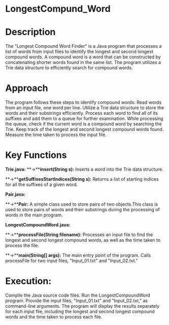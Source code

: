 # LongestCompund_Word

# Description
The "Longest Compound Word Finder" is a Java program that processes a list of words from input files to identify the longest and second longest compound words. A compound word is a word that can be constructed by concatenating shorter words found in the same list. The program utilizes a Trie data structure to efficiently search for compound words.

# Approach
The program follows these steps to identify compound words:
Read words from an input file, one word per line.
Utilize a Trie data structure to store the words and their substrings efficiently.
Process each word to find all of its suffixes and add them to a queue for further examination.
While processing the queue, check if the current word is a compound word by searching the Trie.
Keep track of the longest and second longest compound words found.
Measure the time taken to process the input file.

# Key Functions

**Trie.java:**
**->****insert(String s):** Inserts a word into the Trie data structure.

**->****getSuffixesStartIndices(String s):** Returns a list of starting indices for all the suffixes of a given word.

**Pair.java:**

**->****Pair:** A simple class used to store pairs of two objects.This class is used to store pairs of words and their substrings during the processing of words in the main program.

**LongestCompoundWord.java:**

**->****processFile(String filename):** Processes an input file to find the longest and second longest compound words, as well as the time taken to process the file.

**->****main(String[] args):** The main entry point of the program. Calls processFile for two input files, "Input_01.txt" and "Input_02.txt."

# Execution:
Compile the Java source code files.
Run the LongestCompoundWord program.
Provide the input files, "Input_01.txt" and "Input_02.txt," as command-line arguments.
The program will display the results separately for each input file, including the longest and second longest compound words and the time taken to process each file.
